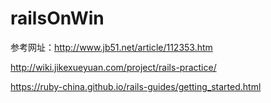 # railsOnWin

参考网址：http://www.jb51.net/article/112353.htm


http://wiki.jikexueyuan.com/project/rails-practice/


https://ruby-china.github.io/rails-guides/getting_started.html
